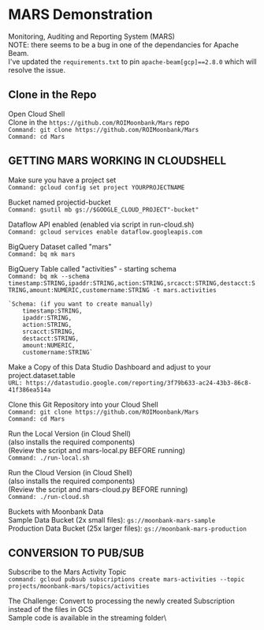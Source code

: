 # MARS Demonstration
Monitoring, Auditing and Reporting System (MARS)\
NOTE: there seems to be a bug in one of the dependancies for Apache Beam.\
I've updated the `requirements.txt` to pin `apache-beam[gcp]==2.8.0` which will resolve the issue.
 
## Clone in the Repo
Open Cloud Shell\
Clone in the `https://github.com/ROIMoonbank/Mars` repo\
    `Command: git clone https://github.com/ROIMoonbank/Mars`\
    `Command: cd Mars`

## GETTING MARS WORKING IN CLOUDSHELL
Make sure you have a project set\
    `Command: gcloud config set project YOURPROJECTNAME`

Bucket named projectid-bucket\
    `Command: gsutil mb gs://$GOOGLE_CLOUD_PROJECT"-bucket"`
    
Dataflow API enabled  (enabled via script in run-cloud.sh)\
    `Command: gcloud services enable dataflow.googleapis.com`

BigQuery Dataset called "mars"\
    `Command: bq mk mars`

BigQuery Table called "activities" - starting schema\
    `Command: bq mk --schema timestamp:STRING,ipaddr:STRING,action:STRING,srcacct:STRING,destacct:STRING,amount:NUMERIC,customername:STRING -t mars.activities`
    
    `Schema: (if you want to create manually)
        timestamp:STRING,
        ipaddr:STRING,
        action:STRING,
        srcacct:STRING,
        destacct:STRING,
        amount:NUMERIC,
        customername:STRING`

Make a Copy of this Data Studio Dashboard and adjust to your project.dataset.table\
    `URL: https://datastudio.google.com/reporting/3f79b633-ac24-43b3-86c8-41f386ea514a`

Clone this Git Repository into your Cloud Shell\
    `Command: git clone https://github.com/ROIMoonbank/Mars`\
    `Command: cd Mars`

Run the Local Version (in Cloud Shell)\
(also installs the required components)\
    (Review the script and mars-local.py BEFORE running)\
    `Command: ./run-local.sh`

Run the Cloud Version (in Cloud Shell)\
(also installs the required components)\
    (Review the script and mars-cloud.py BEFORE running)\
    `Command: ./run-cloud.sh`


Buckets with Moonbank Data\
Sample Data Bucket (2x small files): `gs://moonbank-mars-sample`\
Production Data Bucket (25x larger files): `gs://moonbank-mars-production`



## CONVERSION TO PUB/SUB

Subscribe to the Mars Activity Topic\
`command: gcloud pubsub subscriptions create mars-activities --topic projects/moonbank-mars/topics/activities`

The Challenge: Convert to processing the newly created Subscription instead of the files in GCS\
Sample code is available in the streaming folder\

